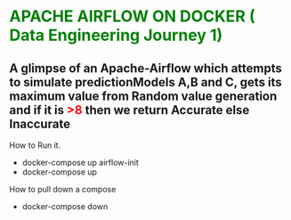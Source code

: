 # <span style="color: green"> APACHE AIRFLOW ON DOCKER ( Data Engineering Journey 1)</span>

## A glimpse of an Apache-Airflow which attempts to simulate predictionModels A,B and C, gets its maximum value from Random value generation and if it is <span style="color: red">>8</span> then we return Accurate else Inaccurate

How to Run it.

- docker-compose up airflow-init
- docker-compose up

How to pull down a compose

- docker-compose down
